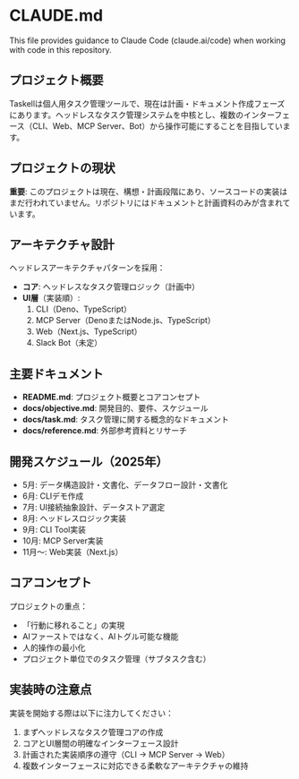# CLAUDE.md

This file provides guidance to Claude Code (claude.ai/code) when working with code in this repository.

## プロジェクト概要

Taskellは個人用タスク管理ツールで、現在は計画・ドキュメント作成フェーズにあります。ヘッドレスなタスク管理システムを中核とし、複数のインターフェース（CLI、Web、MCP Server、Bot）から操作可能にすることを目指しています。

## プロジェクトの現状

**重要**: このプロジェクトは現在、構想・計画段階にあり、ソースコードの実装はまだ行われていません。リポジトリにはドキュメントと計画資料のみが含まれています。

## アーキテクチャ設計

ヘッドレスアーキテクチャパターンを採用：
- **コア**: ヘッドレスなタスク管理ロジック（計画中）
- **UI層**（実装順）:
  1. CLI（Deno、TypeScript）
  2. MCP Server（DenoまたはNode.js、TypeScript）
  3. Web（Next.js、TypeScript）
  4. Slack Bot（未定）

## 主要ドキュメント

- **README.md**: プロジェクト概要とコアコンセプト
- **docs/objective.md**: 開発目的、要件、スケジュール
- **docs/task.md**: タスク管理に関する概念的なドキュメント
- **docs/reference.md**: 外部参考資料とリサーチ

## 開発スケジュール（2025年）

- 5月: データ構造設計・文書化、データフロー設計・文書化
- 6月: CLIデモ作成
- 7月: UI接続抽象設計、データストア選定
- 8月: ヘッドレスロジック実装
- 9月: CLI Tool実装
- 10月: MCP Server実装
- 11月〜: Web実装（Next.js）

## コアコンセプト

プロジェクトの重点：
- 「行動に移れること」の実現
- AIファーストではなく、AIトグル可能な機能
- 人的操作の最小化
- プロジェクト単位でのタスク管理（サブタスク含む）

## 実装時の注意点

実装を開始する際は以下に注力してください：
1. まずヘッドレスなタスク管理コアの作成
2. コアとUI層間の明確なインターフェース設計
3. 計画された実装順序の遵守（CLI → MCP Server → Web）
4. 複数インターフェースに対応できる柔軟なアーキテクチャの維持
